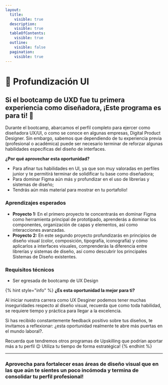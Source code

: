 ```yaml
---
layout:
  title:
    visible: true
  description:
    visible: true
  tableOfContents:
    visible: true
  outline:
    visible: false
  pagination:
    visible: true
---
```


# 🎨 Profundización UI

## **Si el bootcamp de UXD fue tu primera experiencia como diseñadora, ¡Este programa es para ti! 🚀**

Durante el bootcamp, abarcamos el perfil completo para ejercer como diseñadora UX/UI, o como se conoce en algunas empresas, Digital Product Designer. Sin embargo, sabemos que dependiendo de tu experiencia previa (profesional o académica) puede ser necesario terminar de reforzar algunas habilidades específicas del diseño de interfaces.&#x20;

**¿Por qué aprovechar esta oportunidad?**

* Para afinar tus habilidades en UI, ya que son muy valoradas en perfiles junior y te permitirá terminar de solidificar tu base como diseñadora;
* Para dominar Figma aún más y profundizar en el uso de librerías y sistemas de diseño;
* Tendrás aún más material para mostrar en tu portafolio!

### Aprendizajes esperados

* **Proyecto 1:** En el primero proyecto te concentrarás en dominar Figma como herramienta principal de prototipado, aprenderás a dominar los componentes, organización de capas y elementos, así como interacciones avanzadas.
* **Proyecto 2:** En este segundo proyecto profundizarás en principios de diseño visual (color, composición, tipografía, iconografía) y cómo aplicarlos a interfaces visuales, comprenderás la diferencia entre librerías y sistemas de diseño, así como descubrir los principales Sistemas de Diseño existentes.

### Requisitos técnicos

* Ser egresada de bootcamp de UX Design

{% hint style="info" %}
**¿Es esta oportunidad la mejor para ti?**

Al iniciar nuestra carrera como UX Desginer podemos tener muchas inseguridades respecto al diseño visual, recuerda que como toda habilidad, se requiere tiempo y práctica para llegar a la excelencia.&#x20;

Si has recibido constantemente feedback positivo sobre tus diseños, te invitamos a reflexionar: ¿esta oportunidad realmente te abre más puertas en el mundo laboral?.

Recuerda que tendremos otros programas de Upskilling que podrían aportar más a tu perfil 😉 Utiliza tu tiempo de forma estratégica!
{% endhint %}

***

### Aprovecha para fortalecer esas áreas de diseño visual que en las que aún te sientes un poco incómoda y termina de consolidar tu perfil profesional!
